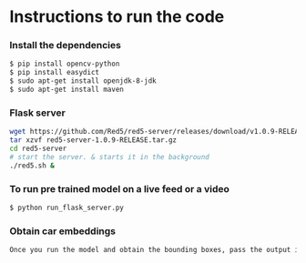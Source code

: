 # Instructions to run the code

### Install the dependencies

```sh
$ pip install opencv-python
$ pip install easydict
$ sudo apt-get install openjdk-8-jdk
$ sudo apt-get install maven
```

### Flask server
```sh
wget https://github.com/Red5/red5-server/releases/download/v1.0.9-RELEASE/red5-server-1.0.9-RELEASE.tar.gz
tar xzvf red5-server-1.0.9-RELEASE.tar.gz
cd red5-server
# start the server. & starts it in the background
./red5.sh &
```

### To run pre trained model on a live feed or a video

```sh
$ python run_flask_server.py
```

### Obtain car embeddings 

```sh
Once you run the model and obtain the bounding boxes, pass the output images from YOLO to the siamese network to obtain embeddings using CarEmbedding.ipynb
```
